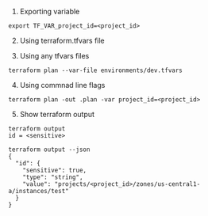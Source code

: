 
1. Exporting variable 
```
export TF_VAR_project_id=<project_id>
```

2. Using terraform.tfvars file


3. Using any tfvars files
```
terraform plan --var-file environments/dev.tfvars
```

4. Using commnad line flags
```
terraform plan -out .plan -var project_id=<project_id>
```

5. Show terraform output
```
terraform output    
id = <sensitive>
```

```
terraform output --json
{
  "id": {
    "sensitive": true,
    "type": "string",
    "value": "projects/<project_id>/zones/us-central1-a/instances/test"
  }
}
```